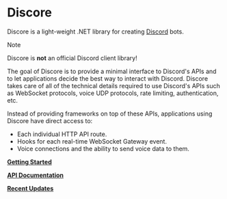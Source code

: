 # Discore
Discore is a light-weight .NET library for creating [Discord](https://discord.com/) bots.

> [!NOTE]
> Discore is **not** an official Discord client library!

The goal of Discore is to provide a minimal interface to Discord's APIs and to let applications decide the best way to interact with Discord. Discore takes care of all of the technical details required to use Discord's APIs such as WebSocket protocols, voice UDP protocols, rate limiting, authentication, etc.

Instead of providing frameworks on top of these APIs, applications using Discore have direct access to:
- Each individual HTTP API route.
- Hooks for each real-time WebSocket Gateway event.
- Voice connections and the ability to send voice data to them.

**[Getting Started](./guides/getting_started.md)**

**[API Documentation](./api/index.md)**

**[Recent Updates](./updates.md)**
